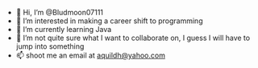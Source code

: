 - 👋 Hi, I’m @Bludmoon07111
- 👀 I’m interested in making a career shift to programming
- 🌱 I’m currently learning Java
- 💞️ I’m not quite sure what I want to collaborate on, I guess I will have to jump into something
- 📫 shoot me an email at aquildh@yahoo.com

<!---
Bludmoon07111/Bludmoon07111 is a ✨ special ✨ repository because its `README.md` (this file) appears on your GitHub profile.
You can click the Preview link to take a look at your changes.
--->
